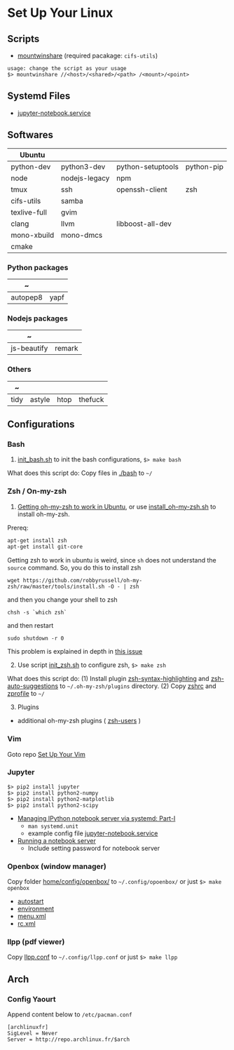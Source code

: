 # Set Up Your Linux

## Scripts

- [mountwinshare](./scripts/bin/mountwinshare)  (required pacakage: `cifs-utils`)
```
usage: change the script as your usage
$> mountwinshare //<host>/<shared>/<path> /<mount>/<point>
```

## Systemd Files

- [jupyter-notebook.service](systemd/system/jupyter-notebook.service)


## Softwares

| Ubuntu       |               |                   |             |
| ------------ | ------------- | ----------------- | ----------- |
| python-dev   | python3-dev   | python-setuptools | python-pip  |
| node         | nodejs-legacy | npm               |             |
| tmux         | ssh           | openssh-client    | zsh         |
| cifs-utils   | samba         |                   |             |
| texlive-full | gvim          |                   |             |
| clang        | llvm          | libboost-all-dev  |             |
| mono-xbuild  | mono-dmcs     |                   |             |
| cmake        |               |                   |             |


### Python packages

| ~            |        |
| ------------ | ------ |
| autopep8     | yapf   |

### Nodejs packages

| ~            |        |
| ------------ |--------|
| js-beautify  | remark |

### Others

| ~            |          |      |         |
| ------------ | -------- | ---- | ------- |
| tidy         | astyle   | htop | thefuck |


## Configurations

### Bash

1. [init_bash.sh](./init_bash.sh) to init the bash configurations, `$> make bash`

What does this script do: Copy files in [./bash](./bash/) to `~/`

### Zsh / On-my-zsh

1. [Getting oh-my-zsh to work in Ubuntu](https://gist.github.com/tsabat/1498393), or use [install_oh-my-zsh.sh](./install_oh-my-zsh.sh) to install oh-my-zsh.

Prereq:

```bash
apt-get install zsh
apt-get install git-core
```

Getting zsh to work in ubuntu is weird, since `sh` does not understand the `source` command.  So, you do this to install zsh

    wget https://github.com/robbyrussell/oh-my-zsh/raw/master/tools/install.sh -O - | zsh

and then you change your shell to zsh

    chsh -s `which zsh`

and then restart

    sudo shutdown -r 0

This problem is explained in depth in [this issue](https://github.com/robbyrussell/oh-my-zsh/issues/227#issuecomment-825773)

2. Use script [init_zsh.sh](./init_zsh.sh) to configure zsh, `$> make zsh`

What does this script do:
(1) Install plugin [zsh-syntax-highlighting](https://github.com/zsh-users/zsh-syntax-highlighting) and [zsh-auto-suggestions](https://github.com/zsh-users/zsh-autosuggestions)
to `~/.oh-my-zsh/plugins` directory.
(2) Copy [zshrc](./zsh/zshrc) and [zprofile](./zsh/zprofile) to `~/`

3. Plugins
- additional oh-my-zsh plugins ( [zsh-users](https://github.com/zsh-users) )

### Vim

Goto repo [Set Up Your Vim](https://github.com/YanlongLi/SetupYourVim)

### Jupyter

```
$> pip2 install jupyter
$> pip2 install python2-numpy
$> pip2 install python2-matplotlib
$> pip2 install python2-scipy
```

- [Managing IPython notebook server via systemd: Part-I](https://amitksaha.wordpress.com/2013/09/22/managing-ipython-notebook-server-via-systemd-part-i/)
    - `man systemd.unit`
    - example config file [jupyter-notebook.service](systemd/system/jupyter-notebook.service)
- [Running a notebook server](http://jupyter-notebook.readthedocs.io/en/latest/public_server.html)
    - Include setting password for notebook server

### Openbox (window manager)

Copy folder [home/config/openbox/](./home/config/openbox/) to `~/.config/opoenbox/` or just `$> make openbox`
- [autostart](./home/config/openbox/autostart)
- [environment](./home/config/openbox/environment)
- [menu.xml](./home/config/openbox/menu.xml)
- [rc.xml](./home/config/openbox/rc.xml)

### llpp (pdf viewer)

Copy [llpp.conf](./home/config/llpp.conf) to `~/.config/llpp.conf` or just `$> make llpp`

## Arch

### Config Yaourt
Append content below to `/etc/pacman.conf`
```
[archlinuxfr]
SigLevel = Never
Server = http://repo.archlinux.fr/$arch
```
